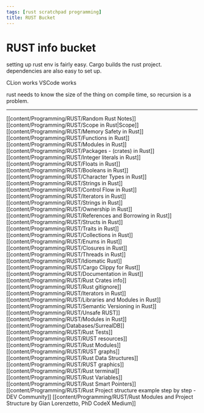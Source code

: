 ```yaml
---
tags: [rust scratchpad programming]
title: RUST Bucket
---
```


# RUST info bucket

setting up rust env is fairly easy. Cargo builds the rust project. dependencies are also easy to set up.


CLion works
VSCode works

rust needs to know the size of the thing on compile time, so recursion is a problem.


---

[[content/Programming/RUST/Random Rust Notes]][[content/Programming/RUST/Scope in Rust|Scope]]
[[content/Programming/RUST/Memory Safety in Rust]]
[[content/Programming/RUST/Functions in Rust]]
[[content/Programming/RUST/Modules in Rust]]
[[content/Programming/RUST/Packages - (crates) in Rust]]
[[content/Programming/RUST/Integer literals in Rust]]
[[content/Programming/RUST/Floats in Rust]]
[[content/Programming/RUST/Booleans in Rust]]
[[content/Programming/RUST/Character Types in Rust]]
[[content/Programming/RUST/Strings in Rust]]
[[content/Programming/RUST/Control Flow in Rust]]
[[content/Programming/RUST/Iterators in Rust]]
[[content/Programming/RUST/Strings in Rust]]
[[content/Programming/RUST/Ownership in Rust]]
[[content/Programming/RUST/References and Borrowing in Rust]]
[[content/Programming/RUST/Structs in Rust]]
[[content/Programming/RUST/Traits in Rust]]
[[content/Programming/RUST/Collections in Rust]]
[[content/Programming/RUST/Enums in Rust]]
[[content/Programming/RUST/Closures in Rust]]
[[content/Programming/RUST/Threads in Rust]]
[[content/Programming/RUST/Idiomatic Rust]]
[[content/Programming/RUST/Cargo Clippy for Rust]]
[[content/Programming/RUST/Documentation in Rust]]
[[content/Programming/RUST/Rust Crates info]]
[[content/Programming/RUST/Rust gitignore]]
[[content/Programming/RUST/Iterators in Rust]]
[[content/Programming/RUST/Libraries and Modules in Rust]]
[[content/Programming/RUST/Semantic Versioning in Rust]]
[[content/Programming/RUST/Unsafe RUST]]
[[content/Programming/RUST/Modules in Rust]]
[[content/Programming/Databases/SurrealDB]]
[[content/Programming/RUST/Rust Tests]]
[[content/Programming/RUST/RUST resources]]
[[content/Programming/RUST/Rust Modules]]
[[content/Programming/RUST/RUST graphs]]
[[content/Programming/RUST/Rust Data Structures]]
[[content/Programming/RUST/RUST graphics]]
[[content/Programming/RUST/Rust terminal]]
[[content/Programming/RUST/Rust Variables]]
[[content/Programming/RUST/Rust Smart Pointers]]
[[content/Programming/RUST/Rust Project structure example step by step - DEV Community]]
[[content/Programming/RUST/Rust Modules and Project Structure  by Gian Lorenzetto, PhD  CodeX  Medium]]
